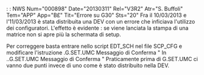  :  : NWS Num="000898" Date="20130311" Rel="V3R2" Atr="S. Buffoli" Tem="APP" App="B£" Tit="Errore su G30" Sts="20"
Fra il 10/03/2013 e l'11/03/2013 è stata distribuita una DEV con un errore che inficiava l'utilizzo
dei configuratori. L'effetto è evidente :  se viene lanciata la stampa di una matrice non si apre più la schermata di setup.

Per correggere basta entrare nello script EDT_SCH nel file SCP_CFG e modificare l'istruzione  .G.SET.UMC    Messaggio di Conferma         "
In
..G.SET.UMC    Messaggio di Conferma         "
Praticamente prima di G.SET.UMC ci vanno due punti invece di uno come è stato distribuito nella DEV.


